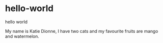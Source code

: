 # hello-world
hello world

My name is Katie Dionne, I have two cats and my favourite fruits are mango and watermelon.
